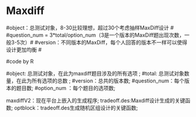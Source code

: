 # Maxdiff


#object：总测试对象，8-30比较理想，超过30个考虑抽样MaxDiff设计                 #
#question_num = 3*total/option_num（3是一个版本的MaxDiff题出现次数，一般3-5次）#
#version：不同版本的MaxDiff，每个人回答的版本不一样可以使得设计更加均衡        #

#code by R

#object: 总测试对象，在此为maxdiff题目涉及的所有选项  ;
#total: 总测试对象数量，在此为所有选项的总数  ;
#version：总共的版本数;
#question_num：每个版本的题目数;
#option_num ：每个题目的选项数;


maxdiffV2：现在平台上嵌入的生成程序;
tradeoff.des:Maxdiff设计生成的关键函数;
optblock：tradeoff.des生成随机区组设计的关键函数;
